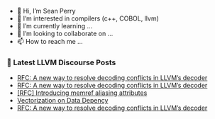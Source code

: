 - 👋 Hi, I’m Sean Perry
- 👀 I’m interested in compilers (c++, COBOL, llvm)
- 🌱 I’m currently learning ...
- 💞️ I’m looking to collaborate on ...
- 📫 How to reach me ...

<!---
s66perry/s66perry is a ✨ special ✨ repository because its `README.md` (this file) appears on your GitHub profile.
You can click the Preview link to take a look at your changes.
--->
### 📕 Latest LLVM Discourse Posts

<!-- DISCOURSE-LLVM:START -->
- [RFC: A new way to resolve decoding conflicts in LLVM’s decoder](https://discourse.llvm.org/t/rfc-a-new-way-to-resolve-decoding-conflicts-in-llvm-s-decoder/88104#post_11)
- [RFC: A new way to resolve decoding conflicts in LLVM’s decoder](https://discourse.llvm.org/t/rfc-a-new-way-to-resolve-decoding-conflicts-in-llvm-s-decoder/88104#post_10)
- [[RFC] Introducing memref aliasing attributes](https://discourse.llvm.org/t/rfc-introducing-memref-aliasing-attributes/88049#post_16)
- [Vectorization on Data Depency](https://discourse.llvm.org/t/vectorization-on-data-depency/88099#post_4)
- [RFC: A new way to resolve decoding conflicts in LLVM’s decoder](https://discourse.llvm.org/t/rfc-a-new-way-to-resolve-decoding-conflicts-in-llvm-s-decoder/88104#post_9)
<!-- DISCOURSE-LLVM:END -->
